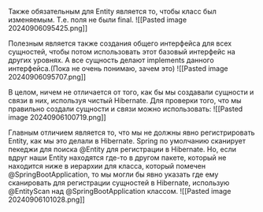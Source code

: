 Также обязательным для Entity является то, чтобы класс был изменяемым. Т.е. поля не были final.
![[Pasted image 20240906095425.png]]

Полезным является также создания общего интерфейса для всех сущностей, чтобы потом использовать этот базовый интерфейс на других уровнях. А все сущность делают implements данного интерфейса.(Пока не очень понимаю, зачем это)
![[Pasted image 20240906095707.png]]

В целом, ничем не отличается от того, как бы мы создавали сущности и связи в них, используя чистый Hibernate. Для проверки того, что мы правильно создали сущности и связи можно использовать:
![[Pasted image 20240906100719.png]]

Главным отличием является то, что мы не должны явно регистрировать Entity, как мы это делали в Hibernate. Spring по умолчанию сканирует пекеджи для поиска @Entity для регистрации в Hibernate. Но, если вдруг наши Entity находятся где-то в другом пакете, который не находится ниже в иерархии для класса, который помечен @SpringBootApplication, то мы могли бы явно указать где ему сканировать для регистрации сущностей в Hibernate, использую @EntityScan над @SpringBootApplication классом.
![[Pasted image 20240906101028.png]]